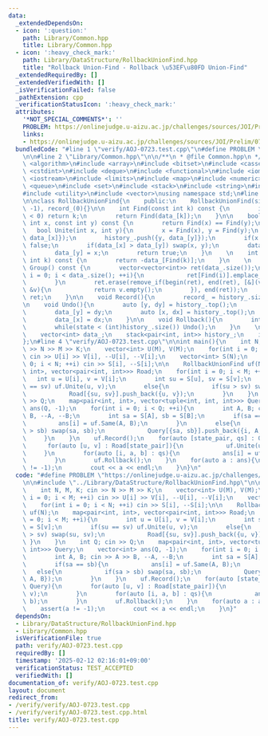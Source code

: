 ```yaml
---
data:
  _extendedDependsOn:
  - icon: ':question:'
    path: Library/Common.hpp
    title: Library/Common.hpp
  - icon: ':heavy_check_mark:'
    path: Library/DataStructure/RollbackUnionFind.hpp
    title: "Rollback Union-Find - Rollback \u53EF\u80FD Union-Find"
  _extendedRequiredBy: []
  _extendedVerifiedWith: []
  _isVerificationFailed: false
  _pathExtension: cpp
  _verificationStatusIcon: ':heavy_check_mark:'
  attributes:
    '*NOT_SPECIAL_COMMENTS*': ''
    PROBLEM: https://onlinejudge.u-aizu.ac.jp/challenges/sources/JOI/Prelim/0723
    links:
    - https://onlinejudge.u-aizu.ac.jp/challenges/sources/JOI/Prelim/0723
  bundledCode: "#line 1 \"verify/AOJ-0723.test.cpp\"\n#define PROBLEM \"https://onlinejudge.u-aizu.ac.jp/challenges/sources/JOI/Prelim/0723\"\
    \n\n#line 2 \"Library/Common.hpp\"\n\n/**\n * @file Common.hpp\n */\n\n#include\
    \ <algorithm>\n#include <array>\n#include <bitset>\n#include <cassert>\n#include\
    \ <cstdint>\n#include <deque>\n#include <functional>\n#include <iomanip>\n#include\
    \ <iostream>\n#include <limits>\n#include <map>\n#include <numeric>\n#include\
    \ <queue>\n#include <set>\n#include <stack>\n#include <string>\n#include <tuple>\n\
    #include <utility>\n#include <vector>\nusing namespace std;\n#line 2 \"Library/DataStructure/RollbackUnionFind.hpp\"\
    \n\nclass RollbackUnionFind{\n    public:\n    RollbackUnionFind(size_t n) : data_(n,\
    \ -1), record_(0){}\n\n    int Find(const int k) const {\n        if(data_[k]\
    \ < 0) return k;\n        return Find(data_[k]);\n    }\n\n    bool Same(const\
    \ int x, const int y) const {\n        return Find(x) == Find(y);\n    }\n\n \
    \   bool Unite(int x, int y){\n        x = Find(x), y = Find(y);\n        history_.push({x,\
    \ data_[x]});\n        history_.push({y, data_[y]});\n        if(x == y) return\
    \ false;\n        if(data_[x] > data_[y]) swap(x, y);\n        data_[x] += data_[y];\n\
    \        data_[y] = x;\n        return true;\n    }\n    \n    int Size(const\
    \ int k) const {\n        return -data_[Find(k)];\n    }\n    \n    vector<vector<int>>\
    \ Group() const {\n        vector<vector<int>> ret(data_.size());\n        for(int\
    \ i = 0; i < data_.size(); ++i){\n            ret[Find(i)].emplace_back(i);\n\
    \        }\n        ret.erase(remove_if(begin(ret), end(ret), [&](vector<int>\
    \ &v){\n            return v.empty();\n        }), end(ret));\n        return\
    \ ret;\n    }\n\n    void Record(){\n        record_ = history_.size();\n    }\n\
    \n    void Undo(){\n        auto [y, dy] = history_.top();\n        history_.pop();\n\
    \        data_[y] = dy;\n        auto [x, dx] = history_.top();\n        history_.pop();\n\
    \        data_[x] = dx;\n    }\n\n    void Rollback(){\n        int state = record_;\n\
    \        while(state < (int)history_.size()) Undo();\n    }\n    \n    private:\n\
    \    vector<int> data_;\n    stack<pair<int, int>> history_;\n    int record_;\n\
    };\n#line 4 \"verify/AOJ-0723.test.cpp\"\n\nint main(){\n    int N, M, K; cin\
    \ >> N >> M >> K;\n    vector<int> U(M), V(M);\n    for(int i = 0; i < M; ++i)\
    \ cin >> U[i] >> V[i], --U[i], --V[i];\n    vector<int> S(N);\n    for(int i =\
    \ 0; i < N; ++i) cin >> S[i], --S[i];\n\n    RollbackUnionFind uf(N);\n    map<pair<int,\
    \ int>, vector<pair<int, int>>> Road;\n    for(int i = 0; i < M; ++i){\n     \
    \   int u = U[i], v = V[i];\n        int su = S[u], sv = S[v];\n        if(su\
    \ == sv) uf.Unite(u, v);\n        else{\n            if(su > sv) swap(su, sv);\n\
    \            Road[{su, sv}].push_back({u, v});\n        }\n    }\n    int Q; cin\
    \ >> Q;\n    map<pair<int, int>, vector<tuple<int, int, int>>> Query;\n    vector<int>\
    \ ans(Q, -1);\n    for(int i = 0; i < Q; ++i){\n        int A, B; cin >> A >>\
    \ B, --A, --B;\n        int sa = S[A], sb = S[B];\n        if(sa == sb){\n   \
    \         ans[i] = uf.Same(A, B);\n        }\n        else{\n            if(sa\
    \ > sb) swap(sa, sb);\n            Query[{sa, sb}].push_back({i, A, B});\n   \
    \     }\n    }\n    uf.Record();\n    for(auto [state_pair, qs] : Query){\n  \
    \      for(auto [u, v] : Road[state_pair]){\n            uf.Unite(u, v);\n   \
    \     }\n        for(auto [i, a, b] : qs){\n            ans[i] = uf.Same(a, b);\n\
    \        }\n        uf.Rollback();\n    }\n    for(auto a : ans){\n        assert(a\
    \ != -1);\n        cout << a << endl;\n    }\n}\n"
  code: "#define PROBLEM \"https://onlinejudge.u-aizu.ac.jp/challenges/sources/JOI/Prelim/0723\"\
    \n\n#include \"../Library/DataStructure/RollbackUnionFind.hpp\"\n\nint main(){\n\
    \    int N, M, K; cin >> N >> M >> K;\n    vector<int> U(M), V(M);\n    for(int\
    \ i = 0; i < M; ++i) cin >> U[i] >> V[i], --U[i], --V[i];\n    vector<int> S(N);\n\
    \    for(int i = 0; i < N; ++i) cin >> S[i], --S[i];\n\n    RollbackUnionFind\
    \ uf(N);\n    map<pair<int, int>, vector<pair<int, int>>> Road;\n    for(int i\
    \ = 0; i < M; ++i){\n        int u = U[i], v = V[i];\n        int su = S[u], sv\
    \ = S[v];\n        if(su == sv) uf.Unite(u, v);\n        else{\n            if(su\
    \ > sv) swap(su, sv);\n            Road[{su, sv}].push_back({u, v});\n       \
    \ }\n    }\n    int Q; cin >> Q;\n    map<pair<int, int>, vector<tuple<int, int,\
    \ int>>> Query;\n    vector<int> ans(Q, -1);\n    for(int i = 0; i < Q; ++i){\n\
    \        int A, B; cin >> A >> B, --A, --B;\n        int sa = S[A], sb = S[B];\n\
    \        if(sa == sb){\n            ans[i] = uf.Same(A, B);\n        }\n     \
    \   else{\n            if(sa > sb) swap(sa, sb);\n            Query[{sa, sb}].push_back({i,\
    \ A, B});\n        }\n    }\n    uf.Record();\n    for(auto [state_pair, qs] :\
    \ Query){\n        for(auto [u, v] : Road[state_pair]){\n            uf.Unite(u,\
    \ v);\n        }\n        for(auto [i, a, b] : qs){\n            ans[i] = uf.Same(a,\
    \ b);\n        }\n        uf.Rollback();\n    }\n    for(auto a : ans){\n    \
    \    assert(a != -1);\n        cout << a << endl;\n    }\n}"
  dependsOn:
  - Library/DataStructure/RollbackUnionFind.hpp
  - Library/Common.hpp
  isVerificationFile: true
  path: verify/AOJ-0723.test.cpp
  requiredBy: []
  timestamp: '2025-02-12 02:16:01+09:00'
  verificationStatus: TEST_ACCEPTED
  verifiedWith: []
documentation_of: verify/AOJ-0723.test.cpp
layout: document
redirect_from:
- /verify/verify/AOJ-0723.test.cpp
- /verify/verify/AOJ-0723.test.cpp.html
title: verify/AOJ-0723.test.cpp
---
```

